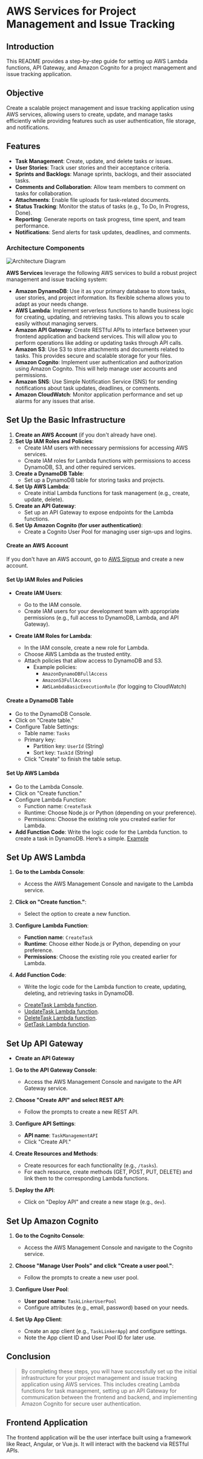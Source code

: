 # AWS Services for Project Management and Issue Tracking

## Introduction
This README provides a step-by-step guide for setting up AWS Lambda functions, API Gateway, and Amazon Cognito for a project management and issue tracking application.

## Objective
Create a scalable project management and issue tracking application using AWS services, allowing users to create, update, and manage tasks efficiently while providing features such as user authentication, file storage, and notifications.

## Features

- **Task Management**: Create, update, and delete tasks or issues.
- **User Stories**: Track user stories and their acceptance criteria.
- **Sprints and Backlogs**: Manage sprints, backlogs, and their associated tasks.
- **Comments and Collaboration**: Allow team members to comment on tasks for collaboration.
- **Attachments**: Enable file uploads for task-related documents.
- **Status Tracking**: Monitor the status of tasks (e.g., To Do, In Progress, Done).
- **Reporting**: Generate reports on task progress, time spent, and team performance.
- **Notifications**: Send alerts for task updates, deadlines, and comments.

### Architecture Components

![Architecture Diagram](./Architecture%20Diagram/AWS%20Services%20for%20Project%20Management%20and%20Issue%20Tracking.drawio.png)


**AWS Services**
leverage the following AWS services to build a robust project management and issue tracking system:

- **Amazon DynamoDB**: Use it as your primary database to store tasks, user stories, and project information. Its flexible schema allows you to adapt as your needs change.
- **AWS Lambda**: Implement serverless functions to handle business logic for creating, updating, and retrieving tasks. This allows you to scale easily without managing servers.
- **Amazon API Gateway**: Create RESTful APIs to interface between your frontend application and backend services. This will allow you to perform operations like adding or updating tasks through API calls.
- **Amazon S3**: Use S3 to store attachments and documents related to tasks. This provides secure and scalable storage for your files.
- **Amazon Cognito**: Implement user authentication and authorization using Amazon Cognito. This will help manage user accounts and permissions.
- **Amazon SNS**: Use Simple Notification Service (SNS) for sending notifications about task updates, deadlines, or comments.
- **Amazon CloudWatch**: Monitor application performance and set up alarms for any issues that arise.

## Set Up the Basic Infrastructure

1. **Create an AWS Account** (if you don't already have one).
2. **Set Up IAM Roles and Policies**:
   - Create IAM users with necessary permissions for accessing AWS services.
   - Create IAM roles for Lambda functions with permissions to access DynamoDB, S3, and other required services.
3. **Create a DynamoDB Table**:
   - Set up a DynamoDB table for storing tasks and projects.
4. **Set Up AWS Lambda**:
   - Create initial Lambda functions for task management (e.g., create, update, delete).
5. **Create an API Gateway**:
   - Set up an API Gateway to expose endpoints for the Lambda functions.
6. **Set Up Amazon Cognito (for user authentication)**:
   - Create a Cognito User Pool for managing user sign-ups and logins.


#### Create an AWS Account
If you don't have an AWS account, go to [AWS Signup](https://aws.amazon.com/signup/) and create a new account.

#### Set Up IAM Roles and Policies
- **Create IAM Users**:
  - Go to the IAM console.
  - Create IAM users for your development team with appropriate permissions (e.g., full access to DynamoDB, Lambda, and API Gateway).

- **Create IAM Roles for Lambda**:
  - In the IAM console, create a new role for Lambda.
  - Choose AWS Lambda as the trusted entity.
  - Attach policies that allow access to DynamoDB and S3.
    - Example policies:
      - `AmazonDynamoDBFullAccess`
      - `AmazonS3FullAccess`
      - `AWSLambdaBasicExecutionRole` (for logging to CloudWatch)

#### Create a DynamoDB Table
- Go to the DynamoDB Console.
- Click on "Create table."
- Configure Table Settings:
  - Table name: `Tasks`
  - Primary key:
    - Partition key: `UserId` (String)
    - Sort key: `TaskId` (String)
  - Click "Create" to finish the table setup.

#### Set Up AWS Lambda
- Go to the Lambda Console.
- Click on "Create function."
- Configure Lambda Function:
  - Function name: `CreateTask`
  - Runtime: Choose Node.js or Python (depending on your preference).
  - Permissions: Choose the existing role you created earlier for Lambda.
- **Add Function Code**: Write the logic code for the Lambda function.
to create a task in DynamoDB. Here’s a simple. [Example](./Lambda%20functions/CreateTask.js)


## Set Up AWS Lambda

1. **Go to the Lambda Console**:
   - Access the AWS Management Console and navigate to the Lambda service.

2. **Click on "Create function."**:
   - Select the option to create a new function.

3. **Configure Lambda Function**:
   - **Function name**: `CreateTask`
   - **Runtime**: Choose either Node.js or Python, depending on your preference.
   - **Permissions**: Choose the existing role you created earlier for Lambda.

4. **Add Function Code**:
   - Write the logic code for the Lambda function to create, updating, deleting, and retrieving tasks in DynamoDB.<p>
   - [CreateTask Lambda function](./Lambda%20functions/CreateTask.js).
   - [UpdateTask Lambda function](./Lambda%20functions/UpdateTask.js).
   - [DeleteTask Lambda function](./Lambda%20functions/DeleteTask.js).
   - [GetTask Lambda function](./Lambda%20functions/GetTask.js).


## Set Up API Gateway

-  **Create an API Gateway**

1. **Go to the API Gateway Console**:
   - Access the AWS Management Console and navigate to the API Gateway service.

2. **Choose "Create API" and select REST API**:
   - Follow the prompts to create a new REST API.

3. **Configure API Settings**:
   - **API name**: `TaskManagementAPI`
   - Click "Create API."

4. **Create Resources and Methods**:
   - Create resources for each functionality (e.g., `/tasks`).
   - For each resource, create methods (GET, POST, PUT, DELETE) and link them to the corresponding Lambda functions.

5. **Deploy the API**:
   - Click on "Deploy API" and create a new stage (e.g., `dev`).

## Set Up Amazon Cognito

1. **Go to the Cognito Console**:
   - Access the AWS Management Console and navigate to the Cognito service.

2. **Choose "Manage User Pools" and click "Create a user pool."**:
   - Follow the prompts to create a new user pool.

3. **Configure User Pool**:
   - **User pool name**: `TaskLinkerUserPool`
   - Configure attributes (e.g., email, password) based on your needs.

4. **Set Up App Client**:
   - Create an app client (e.g., `TaskLinkerApp`) and configure settings.
   - Note the App client ID and User Pool ID for later use.

## Conclusion
>  By completing these steps, you will have successfully set up the initial infrastructure for your project management and issue tracking application using AWS services. This includes creating Lambda functions for task management, setting up an API Gateway for communication between the frontend and backend, and implementing Amazon Cognito for secure user authentication.



## Frontend Application
The frontend application will be the user interface built using a framework like React, Angular, or Vue.js. It will interact with the backend via RESTful APIs.
